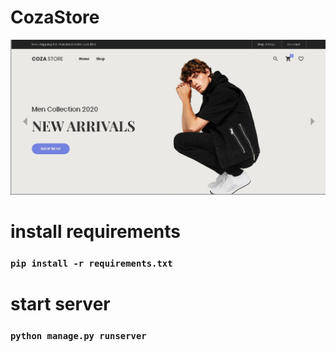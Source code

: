 # CozaStore
![alt text](https://github.com/ECJ222/Coza-Store/blob/master/portfolios1.jpg?raw=true) 


# install requirements

### `pip install -r requirements.txt`

# start server

### `python manage.py runserver`
